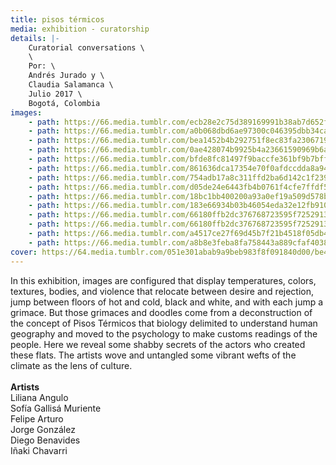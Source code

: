 ```yaml
---
title: pisos térmicos
media: exhibition - curatorship
details: |-
    Curatorial conversations \
    \
    Por: \
    Andrés Jurado y \
    Claudia Salamanca \
    Julio 2017 \
    Bogotá, Colombia
images:
    - path: https://66.media.tumblr.com/ecb28e2c75d389169991b38ab7d652f6/9794c3fadffc098a-e7/s2048x3072/eda7ccbb1966c76c13d6b9f8b1757161773dca31.jpg
    - path: https://66.media.tumblr.com/a0b068dbd6ae97300c046395dbb34ca4/71a7bd00f1972c40-dc/s2048x3072/4acb915fc5c2e1de3a154650a29d09420e785f9d.jpg
    - path: https://66.media.tumblr.com/bea1452b4b292751f8ec83fa2306719b/71a7bd00f1972c40-c1/s2048x3072/3f119f846d988af1514c61080fdedfbb0201a618.jpg
    - path: https://66.media.tumblr.com/0ae428074b9925b4a23661590969b6a0/71a7bd00f1972c40-c8/s2048x3072/7363595bfea23276a0e5eeb0f02fb031edbcad41.jpg
    - path: https://66.media.tumblr.com/bfde8fc81497f9baccfe361bf9b7bffe/71a7bd00f1972c40-4f/s2048x3072/fe6a05fcd5070cbe929e3516afa822499e4fb5fb.jpg
    - path: https://66.media.tumblr.com/861636dca17354e70f0afdccdda8a940/71a7bd00f1972c40-96/s2048x3072/1c392948574a2eb7e396546e833d4c217b7651dd.jpg
    - path: https://66.media.tumblr.com/754adb17a8c311ffd2ba6d142c1f2391/71a7bd00f1972c40-81/s2048x3072/584717b099cd6309a907433f82767e18b0e8bd44.jpg
    - path: https://66.media.tumblr.com/d05de24e6443fb4b0761f4cfe7ffdf5c/71a7bd00f1972c40-a3/s2048x3072/e353c8126631962fa7c96e16623ed4330020a9cd.jpg
    - path: https://66.media.tumblr.com/18bc1bb400200a93a0ef19a509d578b2/71a7bd00f1972c40-b5/s2048x3072/ee16d5fa50481b3b808aff238a49a05a0e4dc2cb.jpg
    - path: https://66.media.tumblr.com/183e66934b03b46054eda32e12fb910d/71a7bd00f1972c40-3a/s2048x3072/aba5b22e4006c9ef1c3b35500d9fe8ce71b2e7cd.jpg
    - path: https://66.media.tumblr.com/66180ffb2dc376768723595f72529139/71a7bd00f1972c40-2c/s2048x3072/3ebeb2123cbf76ea1ff803a7e6f4d309701943c4.jpg
    - path: https://66.media.tumblr.com/66180ffb2dc376768723595f72529139/71a7bd00f1972c40-2c/s2048x3072/3ebeb2123cbf76ea1ff803a7e6f4d309701943c4.jpg
    - path: https://66.media.tumblr.com/a4517ce27f69d45b7f21b4518f05db4c/9794c3fadffc098a-3f/s2048x3072/ac4b36d6503326a324301d1ff5f6d2ed13169c04.jpg
    - path: https://66.media.tumblr.com/a8b8e3feba8fa758443a889cfaf40381/9794c3fadffc098a-dd/s2048x3072/5bfcfc5446e1369285faa4df61c6c6c5a741fc17.jpg
cover: https://64.media.tumblr.com/051e301abab9a9beb983f8f091840d00/be4b5533c24e292d-8c/s1280x1920/f2206aa7c988a490a042f37f593ab2ce6ae86171.png
---
```


In this exhibition, images are configured that display temperatures, colors, textures, bodies, and violence that relocate between desire and rejection, jump between floors of hot and cold, black and white, and with each jump a grimace. But those grimaces and doodles come from a deconstruction of the concept of Pisos Térmicos that biology delimited to understand human geography and moved to the psychology to make customs readings of the people. Here we reveal some shabby secrets of the actors who created these flats. The artists wove and untangled some vibrant wefts of the climate as the lens of culture.
<br>
<br>
**Artists**<br>
Liliana Angulo<br>
Sofía Gallisá Muriente<br>
Felipe Arturo<br>
Jorge González<br>
Diego Benavides<br>
Iñaki Chavarri<br>
